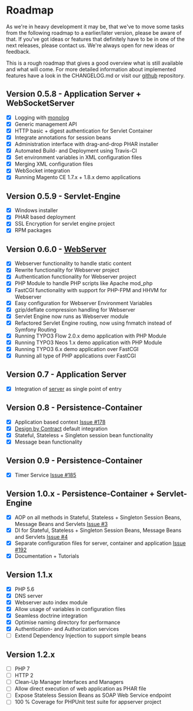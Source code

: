 # Roadmap

As we're in heavy development it may be, that we've to move some tasks from the following roadmap to a earlier/later version, please 
be aware of that. If you've got ideas or features that definitely have to be in one of the next releases, please contact us. We're 
always open for new ideas or feedback.

This is a rough roadmap that gives a good overview what is still available and what will come. For more detailed information about
implemented features have a look in the CHANGELOG.md or visit our [github](https://github.com/appserver-io) repository.

## Version 0.5.8 - Application Server + WebSocketServer
- [x] Logging with [monolog](https://github.com/Seldaek/monolog>)
- [x] Generic management API
- [x] HTTP basic + digest authentication for Servlet Container
- [x] Integrate annotations for session beans
- [x] Administration interface with drag-and-drop PHAR installer
- [x] Automated Build- and Deployment using Travis-CI
- [x] Set environment variables in XML configuration files
- [x] Merging XML configuration files
- [x] WebSocket integration
- [x] Running Magento CE 1.7.x + 1.8.x demo applications

## Version 0.5.9 - Servlet-Engine
- [x] Windows installer
- [x] PHAR based deployment
- [x] SSL Encryption for servlet engine project
- [x] RPM packages

## Version 0.6.0 - [WebServer](https://github.com/appserver.io/webserver)
- [x] Webserver functionality to handle static content
- [x] Rewrite functionality for Webserver project
- [x] Authentication functionality for Webserver project
- [x] PHP Module to handle PHP scripts like Apache mod_php
- [x] FastCGI functionality with support for PHP-FPM and HHVM for Webserver
- [x] Easy configuration for Webserver Environment Variables
- [x] gzip/deflate compression handling for Webserver
- [x] Servlet Engine now runs as Webserver module
- [x] Refactored Servlet Engine routing, now using fnmatch instead of Symfony Routing
- [x] Running TYPO3 Flow 2.0.x demo application with PHP Module
- [x] Running TYPO3 Neos 1.x demo application with PHP Module
- [x] Running TYPO3 6.x demo application over FastCGI
- [x] Running all type of PHP applications over FastCGI

## Version 0.7 - Application Server
- [x] Integration of [server](https://github.com/appserver-io/server) as single point of entry

## Version 0.8 - Persistence-Container
- [x] Application based context [Issue #178](https://github.com/appserver-io/appserver/issues/178)
- [x] [Design by Contract](https://github.com/wick-ed/php-by-contract) default integration
- [x] Stateful, Stateless + Singleton session bean functionality
- [x] Message bean functionality

## Version 0.9 - Persistence-Container
- [x] Timer Service [Issue #185](https://github.com/appserver-io/appserver/issues/185)

## Version 1.0.x - Persistence-Container + Servlet-Engine
- [x] AOP on all methods in Stateful, Stateless + Singleton Session Beans, Message Beans and Servlets [Issue #3](https://github.com/appserver-io/appserver/issues/3)
- [x] DI for Stateful, Stateless + Singleton Session Beans, Message Beans and Servlets [Issue #4](https://github.com/appserver-io/appserver/issues/4)
- [x] Separate configuration files for server, container and application [Issue #192](https://github.com/appserver-io/appserver/issues/192)
- [x] Documentation + Tutorials

## Version 1.1.x
- [x] PHP 5.6
- [x] DNS server
- [x] Webserver auto index module
- [x] Allow usage of variables in configuration files
- [x] Seamless doctrine integration 
- [x] Optimise naming directory for performance
- [x] Authentication- and Authorization services
- [ ] Extend Dependency Injection to support simple beans

## Version 1.2.x
- [ ] PHP 7
- [ ] HTTP 2
- [ ] Clean-Up Manager Interfaces and Managers
- [ ] Allow direct execution of web application as PHAR file
- [ ] Expose Stateless Session Beans as SOAP Web Service endpoint
- [ ] 100 % Coverage for PHPUnit test suite for appserver project
